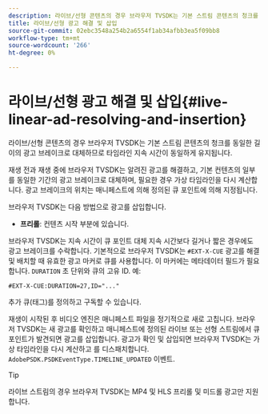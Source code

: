 ```yaml
---
description: 라이브/선형 콘텐츠의 경우 브라우저 TVSDK는 기본 스트림 콘텐츠의 청크를 동일한 길이의 광고 브레이크로 대체하므로 타임라인 지속 시간이 동일하게 유지됩니다.
title: 라이브/선형 광고 해결 및 삽입
source-git-commit: 02ebc3548a254b2a6554f1ab34afbb3ea5f09bb8
workflow-type: tm+mt
source-wordcount: '266'
ht-degree: 0%

---
```


# 라이브/선형 광고 해결 및 삽입{#live-linear-ad-resolving-and-insertion}

라이브/선형 콘텐츠의 경우 브라우저 TVSDK는 기본 스트림 콘텐츠의 청크를 동일한 길이의 광고 브레이크로 대체하므로 타임라인 지속 시간이 동일하게 유지됩니다.

재생 전과 재생 중에 브라우저 TVSDK는 알려진 광고를 해결하고, 기본 컨텐츠의 일부를 동일한 기간의 광고 브레이크로 대체하며, 필요한 경우 가상 타임라인을 다시 계산합니다. 광고 브레이크의 위치는 매니페스트에 의해 정의된 큐 포인트에 의해 지정됩니다.

브라우저 TVSDK는 다음 방법으로 광고를 삽입합니다.

* **프리롤**: 컨텐츠 시작 부분에 있습니다.

브라우저 TVSDK는 지속 시간이 큐 포인트 대체 지속 시간보다 길거나 짧은 경우에도 광고 브레이크를 수락합니다. 기본적으로 브라우저 TVSDK는 `#EXT-X-CUE` 광고를 해결 및 배치할 때 유효한 광고 마커로 큐를 사용합니다. 이 마커에는 메타데이터 필드가 필요합니다. `DURATION` 초 단위와 큐의 고유 ID. 예:

```
#EXT-X-CUE:DURATION=27,ID="..."
```

추가 큐(태그)를 정의하고 구독할 수 있습니다.

재생이 시작된 후 비디오 엔진은 매니페스트 파일을 정기적으로 새로 고칩니다. 브라우저 TVSDK는 새 광고를 확인하고 매니페스트에 정의된 라이브 또는 선형 스트림에서 큐 포인트가 발견되면 광고를 삽입합니다. 광고가 확인 및 삽입되면 브라우저 TVSDK는 가상 타임라인을 다시 계산하고 를 디스패치합니다. `AdobePSDK.PSDKEventType.TIMELINE_UPDATED` 이벤트.

>[!TIP]
>
>라이브 스트림의 경우 브라우저 TVSDK는 MP4 및 HLS 프리롤 및 미드롤 광고만 지원합니다.

